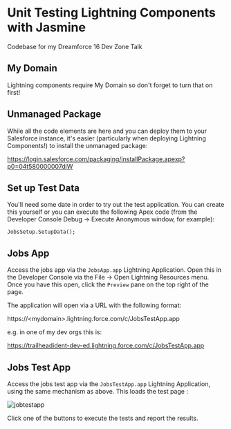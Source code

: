 # Unit Testing Lightning Components with Jasmine
Codebase for my Dreamforce 16 Dev Zone Talk

## My Domain
Lightning components require My Domain so don't forget to turn that on first!

## Unmanaged Package
While all the code elements are here and you can deploy them to your Salesforce instance, it's easier
(particularly when deploying Lightning Components!) to install the unmanaged package:

https://login.salesforce.com/packaging/installPackage.apexp?p0=04t580000007djW

## Set up Test Data
You'll need some date in order to try out the test application. You can create this yourself or you
can execute the following Apex code (from the Developer Console Debug -> Execute Anonymous window, for example):

    JobsSetup.SetupData();

## Jobs App
Access the jobs app via the `JobsApp.app` Lightning Application. Open this in the Developer Console via the 
File -> Open Lightning Resources menu. Once you have this open, click the ``Preview`` pane on the top right of the page.

The application will open via a URL with the following format:

https://&lt;mydomain&gt;.lightning.force.com/c/JobsTestApp.app

e.g. in one of my dev orgs this is:

https://trailheadident-dev-ed.lightning.force.com/c/JobsTestApp.app

## Jobs Test App
Access the jobs test app via the `JobsTestApp.app` Lightning Application, using the same mechanism as above. 
This loads the test page :

![jobtestapp](https://cloud.githubusercontent.com/assets/1392613/18922520/dbe03384-85a0-11e6-919a-2756f438b747.png)

Click one of the buttons to execute the tests and report the results.

